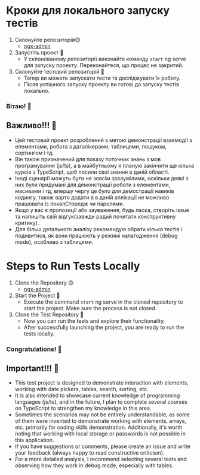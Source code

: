 # Кроки для локального запуску тестів

1. Склонуйте репозиторій😊
   - [ngx-admin](https://github.com/akveo/ngx-admin) 
2. Запустіть проект 🚀
   - У склонованому репозиторії виконайте команду `start`  ng serve для запуску проекту. Переконайтеся, що процес не закритий.
3. Склонуйте тестовий репозиторій 🔄
   - Тепер ви можете запускати тести та досліджувати їх роботу.
   - Після успішного запуску проекту ви готові до запуску тестів локально.

 ### Вітаю! 🎉


## Важливо!!! 🛑

- Цей тестовий проект розроблений з метою демонстрації взаємодії з елементами, робота з датапікерами, таблицями, пошуком, сортингом і тд.
- Він також призначений для показу поточних знань з мов програмування (js/ts), а в майбутньому я планую закінчити ще кілька курсів з TypeScript, щоб посили свої знання в даній області.
- Іноді сценарії можуть бути не зовсім зрозумілими, оскільки деякі з них були придумані для демонстрації роботи з елементами, масивами і тд, впершу чергу це було  для демострації навиків кодингу, також варто додати в в даній аплікації не можливо працювати із локалСторедж чи паролями.
- Якщо у вас є пропозиції або зауваження, будь ласка, створіть issue та напишіть свій відгук(завжди радий почитати конструктивну критику).
- Для більш детального аналізу рекомендую обрати кілька тестів і подивитися, як вони працюють у режимі налагодження (debug mode), особливо з таблицями.











# Steps to Run Tests Locally
1. Clone the Repository 😊
   - [ngx-admin](https://github.com/akveo/ngx-admin) 
2. Start the Project 🚀
   - Execute the command `start` ng serve in the cloned repository to start the project. Make sure the process is not closed.
3. Clone the Test Repository 🔄
   - Now you can run the tests and explore their functionality.
   - After successfully launching the project, you are ready to run the tests locally.

 ### Congratulations! 🎉

## Important!!! 🛑
  - This test project is designed to demonstrate interaction with elements, working with date pickers, tables, search, sorting, etc.
  - It is also intended to showcase current knowledge of programming languages (js/ts), and in the future, I plan to complete several courses on TypeScript to strengthen my knowledge in this area.
  - Sometimes the scenarios may not be entirely understandable, as some of them were invented to demonstrate working with elements, arrays, etc. primarily for coding skills demonstration. Additionally, it's worth noting that working with local storage or passwords is not 
   possible in this application.
  - If you have suggestions or comments, please create an issue and write your feedback (always happy to read constructive criticism).
  - For a more detailed analysis, I recommend selecting several tests and observing how they work in debug mode, especially with tables.
